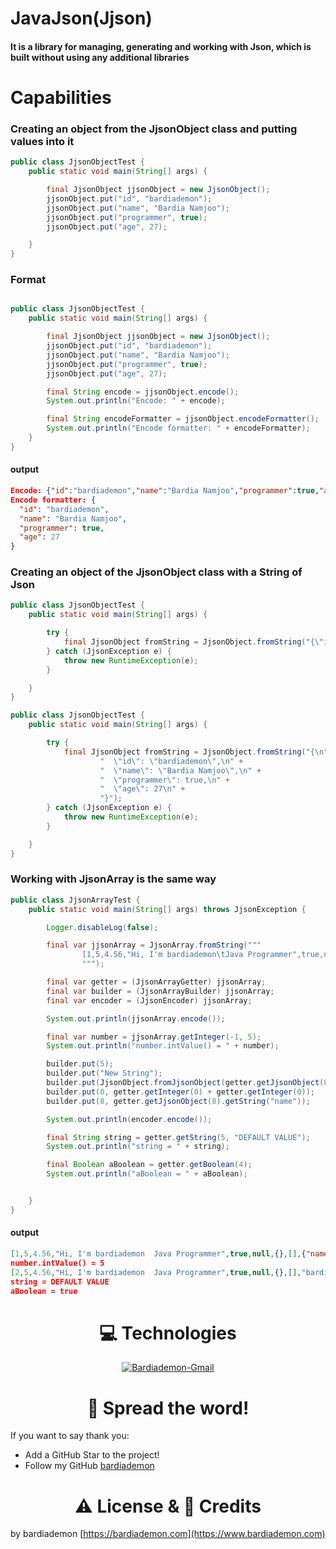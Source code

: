 # JavaJson(Jjson)

#### It is a library for managing, generating and working with Json, which is built without using any additional libraries

# Capabilities

### Creating an object from the JjsonObject class and putting values into it

```java
public class JjsonObjectTest {
    public static void main(String[] args) {

        final JjsonObject jjsonObject = new JjsonObject();
        jjsonObject.put("id", "bardiademon");
        jjsonObject.put("name", "Bardia Namjoo");
        jjsonObject.put("programmer", true);
        jjsonObject.put("age", 27);

    }
}
```

### Format

```java

public class JjsonObjectTest {
    public static void main(String[] args) {

        final JjsonObject jjsonObject = new JjsonObject();
        jjsonObject.put("id", "bardiademon");
        jjsonObject.put("name", "Bardia Namjoo");
        jjsonObject.put("programmer", true);
        jjsonObject.put("age", 27);

        final String encode = jjsonObject.encode();
        System.out.println("Encode: " + encode);

        final String encodeFormatter = jjsonObject.encodeFormatter();
        System.out.println("Encode formatter: " + encodeFormatter);
    }
}
```

#### output

```json
Encode: {"id":"bardiademon","name":"Bardia Namjoo","programmer":true,"age":27}
Encode formatter: {
  "id": "bardiademon",
  "name": "Bardia Namjoo",
  "programmer": true,
  "age": 27
}
```

### Creating an object of the JjsonObject class with a String of Json

```java
public class JjsonObjectTest {
    public static void main(String[] args) {

        try {
            final JjsonObject fromString = JjsonObject.fromString("{\"id\":\"bardiademon\",\"name\":\"Bardia Namjoo\",\"programmer\":true,\"age\":27}");
        } catch (JjsonException e) {
            throw new RuntimeException(e);
        }

    }
}
```

```java
public class JjsonObjectTest {
    public static void main(String[] args) {

        try {
            final JjsonObject fromString = JjsonObject.fromString("{\n" +
                    "  \"id\": \"bardiademon\",\n" +
                    "  \"name\": \"Bardia Namjoo\",\n" +
                    "  \"programmer\": true,\n" +
                    "  \"age\": 27\n" +
                    "}");
        } catch (JjsonException e) {
            throw new RuntimeException(e);
        }

    }
}
```

### Working with JjsonArray is the same way
```java
public class JjsonArrayTest {
    public static void main(String[] args) throws JjsonException {

        Logger.disableLog(false);

        final var jjsonArray = JjsonArray.fromString("""
                [1,5,4.56,"Hi, I'm bardiademon\tJava Programmer",true,null,{},[],{"name":"bardiademon"},["Bardia Namjoo"],[{}],[[{}]],{"test":[{}]}]
                """);

        final var getter = (JjsonArrayGetter) jjsonArray;
        final var builder = (JjsonArrayBuilder) jjsonArray;
        final var encoder = (JjsonEncoder) jjsonArray;

        System.out.println(jjsonArray.encode());

        final var number = jjsonArray.getInteger(-1, 5);
        System.out.println("number.intValue() = " + number);

        builder.put(5);
        builder.put("New String");
        builder.put(JjsonObject.fromJjsonObject(getter.getJjsonObject(8)));
        builder.put(0, getter.getInteger(0) + getter.getInteger(0));
        builder.put(8, getter.getJjsonObject(8).getString("name"));

        System.out.println(encoder.encode());

        final String string = getter.getString(5, "DEFAULT VALUE");
        System.out.println("string = " + string);

        final Boolean aBoolean = getter.getBoolean(4);
        System.out.println("aBoolean = " + aBoolean);


    }
}
```
#### output
```json
[1,5,4.56,"Hi, I'm bardiademon	Java Programmer",true,null,{},[],{"name":"bardiademon"},["Bardia Namjoo"],[{}],[[{}]],{"test":[{}]}]
number.intValue() = 5
[2,5,4.56,"Hi, I'm bardiademon	Java Programmer",true,null,{},[],"bardiademon",["Bardia Namjoo"],[{}],[[{}]],{"test":[{}]},5,"New String",{"name":"bardiademon"}]
string = DEFAULT VALUE
aBoolean = true
```

<h1 align="center">
    💻 Technologies
</h1>

<div align="center">
    <a href="https://java.dev" target="_blank"><img src="https://img.shields.io/badge/-Java-0D1117?style=for-the-badge&logo=java" alt="Bardiademon-Gmail"></a>
</div>

<h1 align="center">
    🌟 Spread the word!
</h1>

If you want to say thank you:

- Add a GitHub Star to the project!
- Follow my GitHub [bardiademon](https://github.com/bardiademon)

<h1 align="center">
    ⚠️ License & 📝 Credits
</h1>

by bardiademon [https://bardiademon.com](https://www.bardiademon.com)